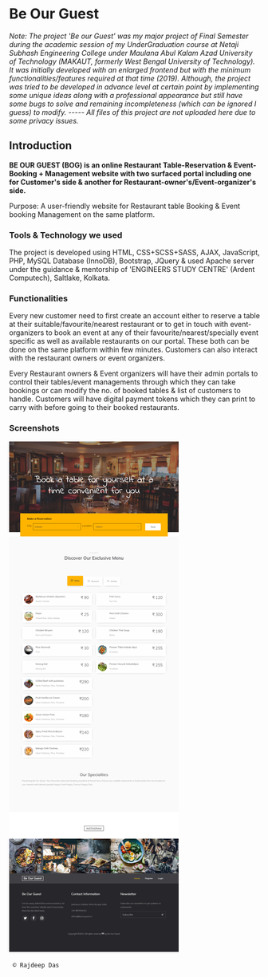 # Be Our Guest


  
  *Note: The project 'Be our Guest' was my major project of Final Semester during the academic session of my UnderGraduation course at Netaji Subhash Engineering College under Maulana Abul Kalam Azad University of Technology (MAKAUT, formerly West Bengal University of Technology). It was initially developed with an enlarged frontend but with the minimum functionalities/features required at that time (2019). Although, the project was tried to be developed in advance level at certain point by implementing some unique ideas along with a professional appearance but still have some bugs to solve and remaining incompleteness (which can be ignored I guess) to modify. ----- All files of this project are not uploaded here due to some privacy issues.*
  



## Introduction

**BE OUR GUEST (BOG) is an online Restaurant Table-Reservation &  Event-Booking + Management website with two surfaced portal including one for Customer's side & another for Restaurant-owner's/Event-organizer's side.**

Purpose: A user-friendly website for Restaurant table Booking & Event booking Management on the same platform.


### Tools & Technology we used
The project is developed using HTML, CSS+SCSS+SASS, AJAX, JavaScript, PHP, MySQL Database (InnoDB), Bootstrap, JQuery & used Apache server under the guidance & mentorship of 'ENGINEERS STUDY CENTRE' (Ardent Computech), Saltlake, Kolkata. 



### Functionalities

Every new customer need to first create an account either to reserve a table at their suitable/favourite/nearest restaurant or to get in touch with event-organizers to book an event at any of their favourite/nearest/specially event specific as well as available restaurants on our portal. These both can be done on the same platform within few minutes.
Customers can also interact with the restaurant owners or event organizers.


Every Restaurant owners & Event organizers will have their admin portals to control their tables/event managements through which they can take bookings or can modify the no. of booked tables & list of customers to handle.
Customers will have digital payment tokens which they can print to carry with before going to their booked restaurants.

### Screenshots

![This is an image](https://github.com/Rajspeaks/Be-Our-Guest/blob/main/screenshots/screenshot1.png)

<code> &copy; Rajdeep Das </code>
